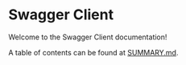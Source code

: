 # Swagger Client

Welcome to the Swagger Client documentation!

A table of contents can be found at [SUMMARY.md](SUMMARY.md).
